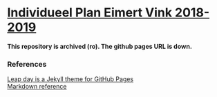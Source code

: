 # [Individueel Plan Eimert Vink 2018-2019](https://eimert.github.io/individueel-plan/)

**This repository is archived (ro). The github pages URL is down.**

### References

[Leap day is a Jekyll theme for GitHub Pages](https://github.com/pages-themes/leap-day)<br>
[Markdown reference](./index-original.md)
